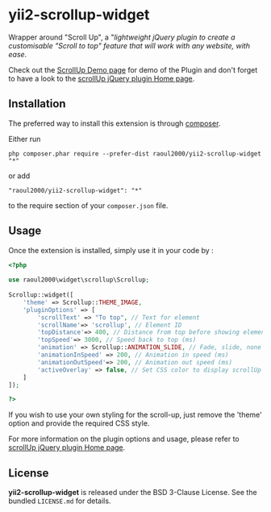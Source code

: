 yii2-scrollup-widget
==========================
Wrapper around "Scroll Up", a "*lightweight jQuery plugin to create a customisable "Scroll to top" feature that will work with any website, with ease*. 

Check out the  [ScrollUp Demo page](http://markgoodyear.com/labs/scrollup/) for demo of the Plugin and don't forget to have a look
to the [scrollUp jQuery plugin Home page](http://markgoodyear.com/2013/01/scrollup-jquery-plugin/).


Installation
------------

The preferred way to install this extension is through [composer](http://getcomposer.org/download/).

Either run

```
php composer.phar require --prefer-dist raoul2000/yii2-scrollup-widget "*"
```

or add

```
"raoul2000/yii2-scrollup-widget": "*"
```

to the require section of your `composer.json` file.


Usage
-----

Once the extension is installed, simply use it in your code by :

```php
<?php 
	 		
use raoul2000\widget\scrollup\Scrollup;
 
Scrollup::widget([
	'theme' => Scrollup::THEME_IMAGE,
	'pluginOptions' => [
		'scrollText' => "To top", // Text for element
		'scrollName'=> 'scrollup', // Element ID
		'topDistance'=> 400, // Distance from top before showing element (px)
		'topSpeed'=> 3000, // Speed back to top (ms)
		'animation' => Scrollup::ANIMATION_SLIDE, // Fade, slide, none
		'animationInSpeed' => 200, // Animation in speed (ms)
		'animationOutSpeed'=> 200, // Animation out speed (ms)
		'activeOverlay' => false, // Set CSS color to display scrollUp active point, e.g '#00FFFF'
	]
]);

?>
```
If you wish to use your own styling for the scroll-up, just remove the 'theme' option and provide the required CSS style.

For more information on the plugin options and usage, please refer to [scrollUp jQuery plugin Home page](http://markgoodyear.com/2013/01/scrollup-jquery-plugin/).

License
-------

**yii2-scrollup-widget** is released under the BSD 3-Clause License. See the bundled `LICENSE.md` for details.
